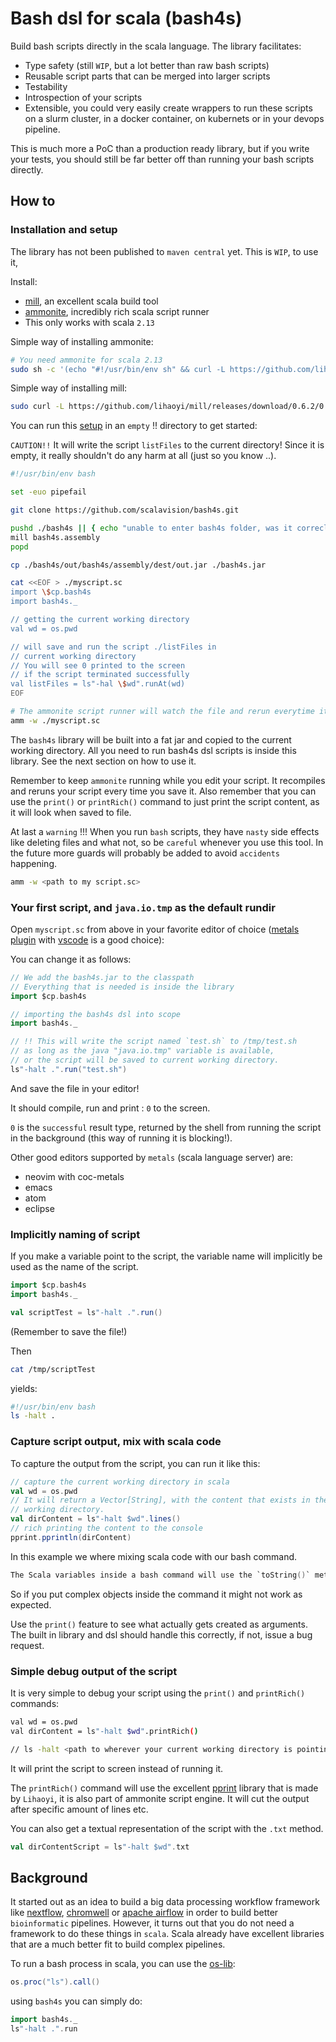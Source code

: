 # Bash dsl for scala (bash4s)

Build bash scripts directly in the scala language. The library facilitates:

* Type safety (still `WIP`, but a lot better than raw bash scripts)
* Reusable script parts that can be merged into larger scripts
* Testability
* Introspection of your scripts
* Extensible, you could very easily create wrappers to run these scripts on a slurm cluster, 
  in a docker container, on kubernets or in your devops pipeline.

This is much more a PoC than a production ready library, but if you write your tests, you should
still be far better off than running your bash scripts directly.

## How to

### Installation and setup

The library has not been published to ``maven central`` yet. This is `WIP`, to use it,

Install:

* [mill](http://www.lihaoyi.com/mill/), an excellent scala build tool
* [ammonite](https://github.com/lihaoyi/Ammonite), incredibly rich scala script runner
* This only works with scala `2.13`

Simple way of installing ammonite:

```bash
# You need ammonite for scala 2.13
sudo sh -c '(echo "#!/usr/bin/env sh" && curl -L https://github.com/lihaoyi/Ammonite/releases/download/2.1.0/2.13-2.1.0) > /usr/local/bin/amm && chmod +x /usr/local/bin/amm' && amm
```

Simple way of installing mill:

```bash
sudo curl -L https://github.com/lihaoyi/mill/releases/download/0.6.2/0.6.2 > /usr/local/bin/mill && sudo chmod +x /usr/local/bin/mill
```

You can run this [setup](https://github.com/scalavision/bash4s/setup) in an `empty` !! directory to get started:

`CAUTION!!` It will write the script `listFiles` to the current directory! Since it is empty, it really shouldn't do
any harm at all (just so you know ..).

```bash
#!/usr/bin/env bash

set -euo pipefail

git clone https://github.com/scalavision/bash4s.git

pushd ./bash4s || { echo "unable to enter bash4s folder, was it correclty cloned?"; exit 1; }
mill bash4s.assembly
popd

cp ./bash4s/out/bash4s/assembly/dest/out.jar ./bash4s.jar

cat <<EOF > ./myscript.sc
import \$cp.bash4s
import bash4s._

// getting the current working directory
val wd = os.pwd

// will save and run the script ./listFiles in
// current working directory
// You will see 0 printed to the screen
// if the script terminated successfully
val listFiles = ls"-hal \$wd".runAt(wd)
EOF

# The ammonite script runner will watch the file and rerun everytime it is saved
amm -w ./myscript.sc
```

The `bash4s` library will be built into a fat jar and copied to the current working directory.
All you need to run bash4s dsl scripts is inside this library. See the next section on how
to use it.

Remember to keep `ammonite` running while you edit your script. It recompiles and reruns your script
every time you save it. Also remember that you can use the `print()` or `printRich()` command to
just print the script content, as it will look when saved to file.

At last a `warning` !!! When you run `bash` scripts, they have `nasty` side effects like deleting files
and what not, so be `careful` whenever you use this tool. In the future more guards will probably
be added to avoid `accidents` happening.

```bash
amm -w <path to my script.sc>
```

### Your first script, and `java.io.tmp` as the default rundir

Open `myscript.sc` from above in your favorite editor of choice ([metals plugin](https://scalameta.org/metals/) with [vscode](https://code.visualstudio.com/download) is a good choice):

You can change it as follows:

```scala
// We add the bash4s.jar to the classpath
// Everything that is needed is inside the library
import $cp.bash4s

// importing the bash4s dsl into scope
import bash4s._

// !! This will write the script named `test.sh` to /tmp/test.sh
// as long as the java "java.io.tmp" variable is available,
// or the script will be saved to current working directory.
ls"-halt .".run("test.sh")
```

And save the file in your editor!

It should compile, run and print : `0` to the screen.

`0` is the `successful` result type, returned by the shell from running the script in the background (this way of running it is blocking!).

Other good editors supported by `metals` (scala language server) are:

* neovim with coc-metals
* emacs
* atom
* eclipse

### Implicitly naming of script

If you make a variable point to the script, the variable name will implicitly be used as the name of the script.

```scala
import $cp.bash4s
import bash4s._

val scriptTest = ls"-halt .".run()
```

(Remember to save the file!)

Then

```bash
cat /tmp/scriptTest
```

yields:

```bash
#!/usr/bin/env bash
ls -halt .
```

### Capture script output, mix with scala code

To capture the output from the script, you can run it like this:

```scala
// capture the current working directory in scala
val wd = os.pwd
// It will return a Vector[String], with the content that exists in the current
// working directory.
val dirContent = ls"-halt $wd".lines()
// rich printing the content to the console
pprint.pprintln(dirContent)
```

In this example we where mixing scala code with our bash command.

```s
The Scala variables inside a bash command will use the `toString()` method.
```

So if you put complex objects inside the command it might not work as expected.

Use the `print()` feature to see what actually gets created as arguments. The built in
library and dsl should handle this correctly, if not, issue a bug request.

### Simple debug output of the script

It is very simple to debug your script using the `print()` and `printRich()` commands:

```bash
val wd = os.pwd
val dirContent = ls"-halt $wd".printRich()

// ls -halt <path to wherever your current working directory is pointing to>
```

It will print the script to screen instead of running it.

The `printRich()` command will use the excellent [pprint](https://www.lihaoyi.com/PPrint/) library that is
made by `Lihaoyi`, it is also part of ammonite script engine. It will cut the output after specific amount of lines etc.

You can also get a textual representation of the script with the `.txt` method.

```scala
val dirContentScript = ls"-halt $wd".txt
```

## Background

It started out as an idea to build a big data processing workflow framework like [nextflow](https://nextflow.io),
[chromwell](https://cromwell.readthedocs.io/en/stable/) or [apache airflow](https://airflow.apache.org/) in order
to build better `bioinformatic` pipelines. However, it turns out that
you do not need a framework to do these things in `scala`. Scala already have
excellent libraries that are a much better fit to build complex pipelines.

To run a bash process in scala, you can use the [os-lib](https://github.com/lihaoyi/os-lib):

```scala
os.proc("ls").call()
```

using `bash4s` you can simply do:

```scala
import bash4s._
ls"-halt .".run
```
